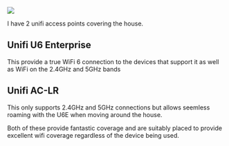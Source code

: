 ![](images/U6e.avif)

I have 2 unifi access points covering the house.

## Unifi U6 Enterprise

This provide a true WiFi 6 connection to the devices that support it as well as WiFi on the 2.4GHz and 5GHz bands

## Unifi AC-LR

This only supports 2.4GHz and 5GHz connections but allows seemless roaming with the U6E when moving around the house.


Both of these provide fantastic coverage and are suitably placed to provide excellent wifi coverage regardless of the device being used.


